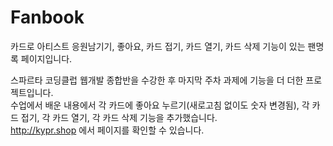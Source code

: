 # Fanbook
카드로 아티스트 응원남기기, 좋아요, 카드 접기, 카드 열기, 카드 삭제 기능이 있는 팬명록 페이지입니다.  

스파르타 코딩클럽 웹개발 종합반을 수강한 후 마지막 주차 과제에 기능을 더 더한 프로젝트입니다.  
수업에서 배운 내용에서 각 카드에 좋아요 누르기(새로고침 없이도 숫자 변경됨), 각 카드 접기, 각 카드 열기, 각 카드 삭제 기능을 추가했습니다.  
http://kypr.shop 에서 페이지를 확인할 수 있습니다.

